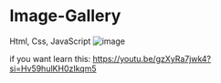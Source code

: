 # Image-Gallery
Html, Css, JavaScript 
![image](https://github.com/bunyodzaripov/Image-Gallery/assets/111201762/1f3f773e-c2d1-427e-8eb8-a194807fcc2a)

if you want learn this:
https://youtu.be/gzXyRa7jwk4?si=Hv59hulKH0zIkqm5
